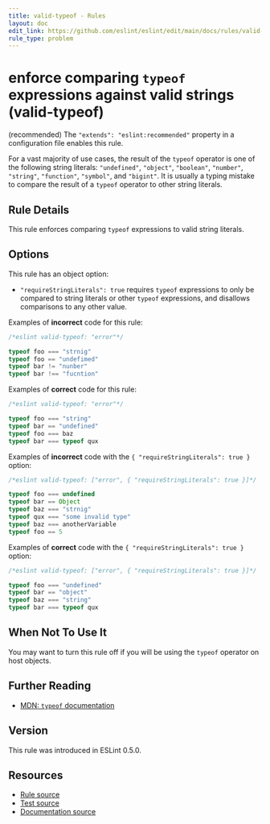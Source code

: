 ```yaml
---
title: valid-typeof - Rules
layout: doc
edit_link: https://github.com/eslint/eslint/edit/main/docs/rules/valid-typeof.md
rule_type: problem
---
```

<!-- Note: No pull requests accepted for this file. See README.md in the root directory for details. -->

# enforce comparing `typeof` expressions against valid strings (valid-typeof)

(recommended) The `"extends": "eslint:recommended"` property in a configuration file enables this rule.

For a vast majority of use cases, the result of the `typeof` operator is one of the following string literals: `"undefined"`, `"object"`, `"boolean"`, `"number"`, `"string"`, `"function"`, `"symbol"`, and `"bigint"`. It is usually a typing mistake to compare the result of a `typeof` operator to other string literals.

## Rule Details

This rule enforces comparing `typeof` expressions to valid string literals.

## Options

This rule has an object option:

* `"requireStringLiterals": true` requires `typeof` expressions to only be compared to string literals or other `typeof` expressions, and disallows comparisons to any other value.

Examples of **incorrect** code for this rule:

```js
/*eslint valid-typeof: "error"*/

typeof foo === "strnig"
typeof foo == "undefimed"
typeof bar != "nunber"
typeof bar !== "fucntion"
```

Examples of **correct** code for this rule:

```js
/*eslint valid-typeof: "error"*/

typeof foo === "string"
typeof bar == "undefined"
typeof foo === baz
typeof bar === typeof qux
```

Examples of **incorrect** code with the `{ "requireStringLiterals": true }` option:

```js
/*eslint valid-typeof: ["error", { "requireStringLiterals": true }]*/

typeof foo === undefined
typeof bar == Object
typeof baz === "strnig"
typeof qux === "some invalid type"
typeof baz === anotherVariable
typeof foo == 5
```

Examples of **correct** code with the `{ "requireStringLiterals": true }` option:

```js
/*eslint valid-typeof: ["error", { "requireStringLiterals": true }]*/

typeof foo === "undefined"
typeof bar == "object"
typeof baz === "string"
typeof bar === typeof qux
```

## When Not To Use It

You may want to turn this rule off if you will be using the `typeof` operator on host objects.

## Further Reading

* [MDN: `typeof` documentation](https://developer.mozilla.org/en-US/docs/Web/JavaScript/Reference/Operators/typeof)

## Version

This rule was introduced in ESLint 0.5.0.

## Resources

* [Rule source](https://github.com/eslint/eslint/tree/HEAD/lib/rules/valid-typeof.js)
* [Test source](https://github.com/eslint/eslint/tree/HEAD/tests/lib/rules/valid-typeof.js)
* [Documentation source](https://github.com/eslint/eslint/tree/HEAD/docs/rules/valid-typeof.md)
